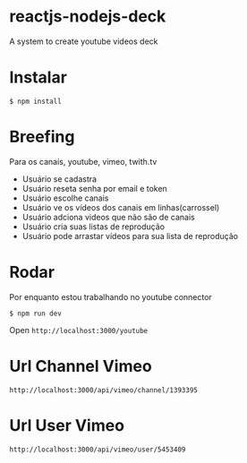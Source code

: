 # reactjs-nodejs-deck
A system to create youtube videos deck

# Instalar
``` 
$ npm install
``` 

# Breefing

Para os canais, youtube, vimeo, twith.tv

- Usuário se cadastra
- Usuário reseta senha por email e token
- Usuário escolhe canais
- Usuário ve os vídeos dos canais em linhas(carrossel)
- Usuário adciona videos que não são de canais
- Usuário cria suas listas de reprodução
- Usuário pode arrastar vídeos para sua lista de reprodução


# Rodar

Por enquanto estou trabalhando no youtube connector

```
$ npm run dev

```

Open `http://localhost:3000/youtube`

# Url Channel Vimeo

`http://localhost:3000/api/vimeo/channel/1393395`

# Url User Vimeo

`http://localhost:3000/api/vimeo/user/5453409`







